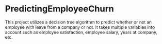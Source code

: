 # PredictingEmployeeChurn
This project utilizes a decision tree algorithm to predict whether or not an employee with leave from a company or not. It takes multiple variables into account such as employee satisfaction, employee salary, years at company, etc.
